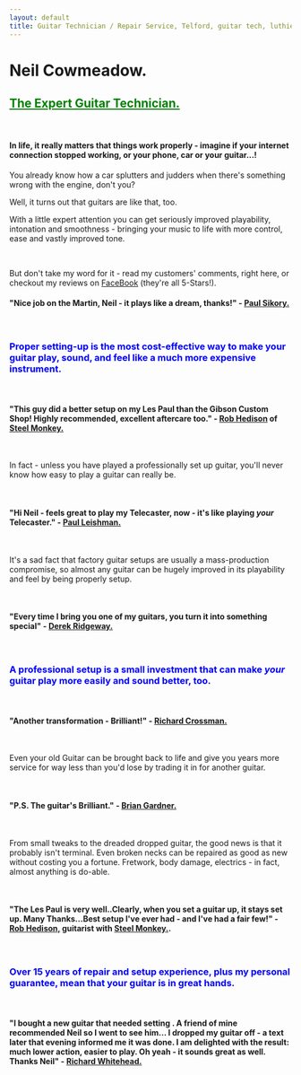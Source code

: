 ```yaml
---
layout: default
title: Guitar Technician / Repair Service, Telford, guitar tech, luthier, guitar repair, guitar service, bass repair, bass guitar repair, bass tech, guitar setup, guitar set up, guitar workshop,Neil Cowmeadow, Guitar Tuition, Guitar Teachers, Telford Guitar Teachers, Bridgnorth Guitar Lessons, Telford Guitar Lessons, Broseley Guitar Lessons, Guitar Lessons in Telford, Telford Music Lessons, Shropshire Guitar Lessons, Shropshire Guitar Teachers, Individual Guitar Lesson, Children's Guitar Lesson, Guitar Lessons, Bass Guitar Teacher, bass guitar lesson, Lessons, Guitar Teacher, Bass Lessons, Instrument Repair, Technician, Telford, Guitar Repair, Guitar Expert, How to Play Guitar, How to Play Bass, DBS, CRB checked, Broseley, Bridgnorth, Much Wenlock, How to Compose, Composition, Technique, Easy Guitar, Easy Guitar Lessons, easy strings, intermediate Guitar Lessons, advanced Guitar Lessons, expert Guitar Lessons,For Beginners, For Intermediates, For Experts, easy strings, song writing, arthritis, pain, wrist, fingers, sore, guitar pain, guitar rehab, guitar rehabilitation, free guitar lessons, guitar technique, guitar guide, guitar coach.Guitar Teacher, Telford Guitar Teacher, Bridgnorth Guitar Lessons, Telford Guitar Lessons, Broseley Guitar Lessons, Guitar Lessons in Telford, Telford Music Lessons, Shropshire Guitar Lessons, Shropshire Guitar Teacher, Individual Guitar Lessons, Children's Guitar Lessons, Guitar Lessons, Bass Guitar Lessons, Guitar Teacher, Bass Lessons, Instrument Repair, guitar repair, guitar tech, guitar setup, guitar set-up, guitar set up, Bass Guitar set-up, bass  guitar setup, bass guitar set up.
---
```




   <p><h1>Neil Cowmeadow.</h1></p>
   <p><h2><font color="green"><u>The Expert Guitar Technician.</u></font> </h2></p>
   
    
 
<br>



<h4><p>In life, it really matters that things work properly - imagine if your internet connection stopped working, or your phone, car or your guitar...!</p></h4>

<p>You already know how a car splutters and judders when there's something wrong with the engine, don't you?</p>
<p>Well, it turns out that guitars are like that, too. </p>
<p>With a little expert attention you can get seriously improved playability, intonation and smoothness - bringing your music to life with more control, ease and vastly improved tone.</p>
<br>
<p>But don't take my word for it - read my customers' comments, right here, or checkout my reviews on <a href="https://www.facebook.com/NeilCowmeadowGuitar?ref=hl">FaceBook</a> (they're all 5-Stars!).
</p>
<p><h4><strong>"Nice job on the Martin, Neil - it plays like a dream, thanks!"</strong> - <u>Paul Sikory.</u></h4>
</p>

<br>

<p><font color="blue"><h3>
Proper setting-up is the most cost-effective way to make your guitar play, sound, and feel like a much more expensive instrument. </h3></font>
</p>
<br>
<p><h4><strong>"This guy did a better setup on my Les Paul than the Gibson Custom Shop! Highly recommended, excellent aftercare too."</strong> - <u>Rob Hedison</u> of <a href="http://www.steel-monkey.com/index.html">Steel Monkey.</a></h4></p>
<br>
<p>In fact - unless you have played a professionally set up guitar, you'll never know how easy to play a guitar can really be.
</p>
<br>
<p><h4><strong>"Hi Neil - feels great to play my Telecaster, now - it's like playing <i>your</i> Telecaster."</strong> - <u>Paul Leishman.</u></h4></p>
<br>
<p>
It's a sad fact that factory guitar setups are usually a mass-production compromise, so almost any guitar can be hugely improved in its playability and feel by being properly setup. 
</p>
<br>
<p><h4><strong>"Every time I bring you one of my guitars, you turn it into something special"</strong> - <u>Derek Ridgeway.</u></h4>
</p>
<br>
<p>
<h3><font color="blue">A professional setup is a small investment that can make <em>your</em> guitar play more easily and sound better, too.</font></h3>
</p>
<br>
<p><h4><strong>"Another transformation - Brilliant!"</strong> - <u>Richard Crossman.</u></h4></p>
<br>
<p>
Even your old Guitar can be brought back to life and give you years more service for way less than you'd lose by trading it in for another guitar. </p>
<br>
<p><h4><strong>"P.S. The guitar's Brilliant."</strong> - <u>Brian Gardner.</u></h4>
</p>
<br>
<p>
From small tweaks to the dreaded dropped guitar, the good news is that it probably isn't terminal. Even broken necks can be repaired as good as new without costing you a fortune. 
Fretwork, body damage, electrics - in fact, almost anything is do-able.</p>
<br>
<p><h4><strong>"The Les Paul is very well..Clearly, when you set a guitar up, it stays set up. Many Thanks...Best setup I've ever had - and I've had a fair few!"</strong> - <u>Rob Hedison,</u> guitarist with <a href="http://www.steel-monkey.com/index.html">Steel Monkey.</a>.</h4>
</p>
<br>

<p>
<h3><font color="blue">Over 15 years of repair and setup experience, plus my personal guarantee, mean that your guitar is in great hands.</font></h3>
</p>
<br>
<p><h4><strong>"I bought a new guitar that needed setting . A friend of mine recommended Neil so I went to see him... I dropped my guitar off - a text later that evening informed me it was done. I am delighted with the result: much lower action, easier to play. Oh yeah - it sounds great as well. Thanks Neil"</strong> - <u>Richard Whitehead.</u></h4>
</p>
<p><font color="blue"><h3>
